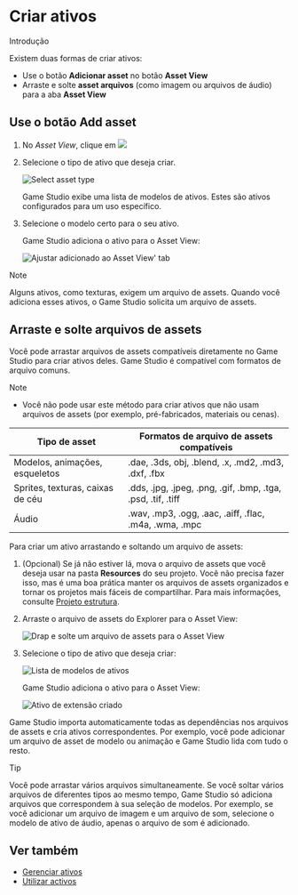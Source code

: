 # Criar ativos

<span class="badge text-bg-primary">Introdução</span>

Existem duas formas de criar ativos:

* Use o botão **Adicionar asset** no botão **Asset View**
* Arraste e solte **asset arquivos** (como imagem ou arquivos de áudio) para a aba **Asset View**

## Use o botão **Add asset**

1. No *Asset View*, clique em ![](media/create-and-add-assets-add-new-asset-button.png)

2. Selecione o tipo de ativo que deseja criar.

   ![Select asset type](../get-started/media/asset-creation-create-new-asset-asset-view-tab.png)

   Game Studio exibe uma lista de modelos de ativos. Estes são ativos configurados para um uso específico.

3. Selecione o modelo certo para o seu ativo.

   Game Studio adiciona o ativo para o Asset View:

   ![ Ajustar adicionado ao Asset View' tab](../get-started/media/asset-creation-asset-view-tab-procedural-model.png)

> [!Note]
> Alguns ativos, como texturas, exigem um arquivo de assets. Quando você adiciona esses ativos, o Game Studio solicita um arquivo de assets.

## Arraste e solte arquivos de assets

Você pode arrastar arquivos de assets compatíveis diretamente no Game Studio para criar ativos deles. Game Studio é compatível com formatos de arquivo comuns.

> [!NOTE]
> * Você não pode usar este método para criar ativos que não usam arquivos de assets (por exemplo, pré-fabricados, materiais ou cenas).

| Tipo de asset | Formatos de arquivo de assets compatíveis |
|-------------------------------|----------------------------------
| Modelos, animações, esqueletos | .dae, .3ds, obj, .blend, .x, .md2, .md3, .dxf, .fbx |
| Sprites, texturas, caixas de céu | .dds, .jpg, .jpeg, .png, .gif, .bmp, .tga, .psd, .tif, .tiff |
| Áudio | .wav, .mp3, .ogg, .aac, .aiff, .flac, .m4a, .wma, .mpc |

Para criar um ativo arrastando e soltando um arquivo de assets:

1. (Opcional) Se já não estiver lá, mova o arquivo de assets que você deseja usar na pasta **Resources** do seu projeto. Você não precisa fazer isso, mas é uma boa prática manter os arquivos de assets organizados e tornar os projetos mais fáceis de compartilhar. Para mais informações, consulte [Projeto estrutura](../files-and-folders/project-structure.md).

2. Arraste o arquivo de assets do Explorer para o Asset View:

   ![Drap e solte um arquivo de assets para o Asset View](media/create-assets-drop-resource.png)

3. Selecione o tipo de ativo que deseja criar:

   ![Lista de modelos de ativos](media/create-assets-drag-drop-select-asset-template.png)

   Game Studio adiciona o ativo para o Asset View:

   ![ Ativo de extensão criado ](media/create-assets-drag-drop-asset-created.png)

Game Studio importa automaticamente todas as dependências nos arquivos de assets e cria ativos correspondentes. Por exemplo, você pode adicionar um arquivo de asset de modelo ou animação e Game Studio lida com tudo o resto.

> [!TIP]
> Você pode arrastar vários arquivos simultaneamente. Se você soltar vários arquivos de diferentes tipos ao mesmo tempo, Game Studio só adiciona arquivos que correspondem à sua seleção de modelos. Por exemplo, se você adicionar um arquivo de imagem e um arquivo de som, selecione o modelo de ativo de áudio, apenas o arquivo de som é adicionado.

## Ver também

* [Gerenciar ativos](manage-assets.md)
* [Utilizar activos](use-assets.md)
